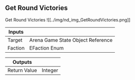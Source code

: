 ## Get Round Victories
Get Round Victories
![[../img/nd_img_GetRoundVictories.png]]

|Inputs||
|--|--|
| Target | Arena Game State Object Reference |
| Faction | EFaction Enum |

|Outputs||
|--|--|
| Return Value | Integer |
